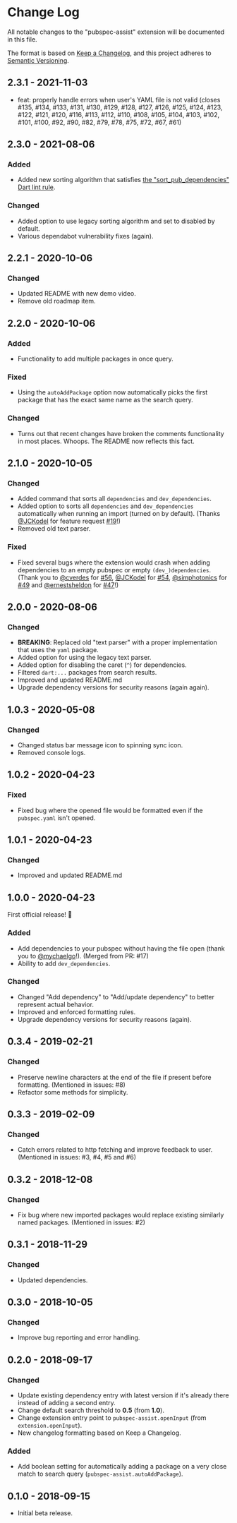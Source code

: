 # Change Log

All notable changes to the "pubspec-assist" extension will be documented in this file.

The format is based on [Keep a Changelog](https://keepachangelog.com/en/1.0.0/),
and this project adheres to [Semantic Versioning](https://semver.org/spec/v2.0.0.html).

## 2.3.1 - 2021-11-03

- feat: properly handle errors when user's YAML file is not valid (closes #135, #134, #133, #131, #130, #129, #128, #127, #126, #125, #124, #123, #122, #121, #120, #116, #113, #112, #110, #108, #105, #104, #103, #102, #101, #100, #92, #90, #82, #79, #78, #75, #72, #67, #61)

## 2.3.0 - 2021-08-06

### Added

- Added new sorting algorithm that satisfies [the "sort_pub_dependencies" Dart lint rule](https://dart-lang.github.io/linter/lints/sort_pub_dependencies.html).

### Changed

- Added option to use legacy sorting algorithm and set to disabled by default.
- Various dependabot vulnerability fixes (again).

## 2.2.1 - 2020-10-06

### Changed

- Updated README with new demo video.
- Remove old roadmap item.

## 2.2.0 - 2020-10-06

### Added

- Functionality to add multiple packages in once query.

### Fixed

- Using the `autoAddPackage` option now automatically picks the first package that has the exact same name as the search query.

### Changed

- Turns out that recent changes have broken the comments functionality in most places. Whoops. The README now reflects this fact.

## 2.1.0 - 2020-10-05

### Changed

- Added command that sorts all `dependencies` and `dev_dependencies`.
- Added option to sorts all `dependencies` and `dev_dependencies` automatically when running an import (turned on by default). (Thanks [@JCKodel](https://github.com/JCKodel) for feature request [#19](https://github.com/jeroen-meijer/pubspec-assist/issues/19)!)
- Removed old text parser.

### Fixed

- Fixed several bugs where the extension would crash when adding dependencies to an empty pubspec or empty `(dev_)dependencies`. (Thank you to [@cverdes](https://github.com/cverdes) for [#56](https://github.com/jeroen-meijer/pubspec-assist/issues/56), [@JCKodel](https://github.com/JCKodel) for [#54](https://github.com/jeroen-meijer/pubspec-assist/issues/54), [@simphotonics](https://github.com/simphotonics) for [#49](https://github.com/jeroen-meijer/pubspec-assist/issues/49) and [@ernestsheldon](https://github.com/ernestsheldon) for [#47](https://github.com/jeroen-meijer/pubspec-assist/issues/47)!)

## 2.0.0 - 2020-08-06

### Changed

- **BREAKING**: Replaced old "text parser" with a proper implementation that uses the `yaml` package.
- Added option for using the legacy text parser.
- Added option for disabling the caret (`^`) for dependencies.
- Filtered `dart:...` packages from search results.
- Improved and updated README.md
- Upgrade dependency versions for security reasons (again again).

## 1.0.3 - 2020-05-08

### Changed

- Changed status bar message icon to spinning sync icon.
- Removed console logs.

## 1.0.2 - 2020-04-23

### Fixed

- Fixed bug where the opened file would be formatted even if the `pubspec.yaml` isn't opened.

## 1.0.1 - 2020-04-23

### Changed

- Improved and updated README.md

## 1.0.0 - 2020-04-23

First official release! 🎉

### Added

- Add dependencies to your pubspec without having the file open (thank you to [@mychaelgo](https://github.com/mychaelgo)!). (Merged from PR: #17)
- Ability to add `dev_dependencies`.

### Changed

- Changed "Add dependency" to "Add/update dependency" to better represent actual behavior.
- Improved and enforced formatting rules.
- Upgrade dependency versions for security reasons (again).

## 0.3.4 - 2019-02-21

### Changed

- Preserve newline characters at the end of the file if present before formatting. (Mentioned in issues: #8)
- Refactor some methods for simplicity.

## 0.3.3 - 2019-02-09

### Changed

- Catch errors related to http fetching and improve feedback to user. (Mentioned in issues: #3, #4, #5 and #6)

## 0.3.2 - 2018-12-08

### Changed

- Fix bug where new imported packages would replace existing similarly named packages. (Mentioned in issues: #2)

## 0.3.1 - 2018-11-29

### Changed

- Updated dependencies.

## 0.3.0 - 2018-10-05

### Changed

- Improve bug reporting and error handling.

## 0.2.0 - 2018-09-17

### Changed

- Update existing dependency entry with latest version if it's already there instead of adding a second entry.
- Change default search threshold to **0.5** (from **1.0**).
- Change extension entry point to `pubspec-assist.openInput` (from `extension.openInput`).
- New changelog formatting based on Keep a Changelog.

### Added

- Add boolean setting for automatically adding a package on a very close match to search query (`pubspec-assist.autoAddPackage`).

## 0.1.0 - 2018-09-15

- Initial beta release.
